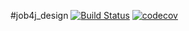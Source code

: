 #job4j_design
[![Build Status](https://travis-ci.com/alex290996/job4j_design.svg?branch=main)](https://travis-ci.com/alex290996/job4j_design)
[![codecov](https://codecov.io/gh/alex290996/job4j_design/branch/master/graph/badge.svg?token=8EU874ZEEA)](https://codecov.io/gh/alex290996/job4j_design)
